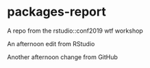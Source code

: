 # packages-report
A repo from the rstudio::conf2019 wtf workshop

An afternoon edit from RStudio

Another afternoon change from GitHub
